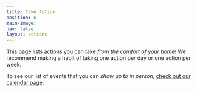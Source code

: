 ```yaml
---
title: Take Action
position: 6
main-image: 
nav: false
layout: actions
---
```


This page lists actions you can take _from the comfort of your home!_ We recommend making a habit of taking one action per day or one action per week.

To see our list of events that you can _show up to in person_, [check out our calendar page](/calendar).